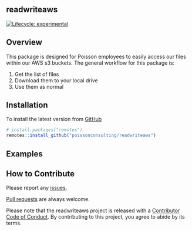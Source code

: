 
## readwriteaws

<!-- badges: start -->

[![Lifecycle:
experimental](https://img.shields.io/badge/lifecycle-experimental-orange.svg)](https://lifecycle.r-lib.org/articles/stages.html#experimental)
<!-- badges: end -->

## Overview

This package is designed for Poisson employees to easily access our
files within our AWS s3 buckets. The general workflow for this package
is:  
1. Get the list of files  
2. Download them to your local drive  
3. Use them as normal

## Installation

To install the latest version from
[GitHub](https://github.com/poissonconsulting/usepois)

``` r
# install.packages("remotes")
remotes::install_github("poissonconsulting/readwriteaws")
```

## Examples

## How to Contribute

Please report any
[issues](https://github.com/poissonconsulting/readwriteaws/issues).

[Pull requests](https://github.com/poissonconsulting/readwriteaws/pulls)
are always welcome.

Please note that the readwriteaws project is released with a
[Contributor Code of
Conduct](https://contributor-covenant.org/version/2/0/CODE_OF_CONDUCT.html).
By contributing to this project, you agree to abide by its terms.
